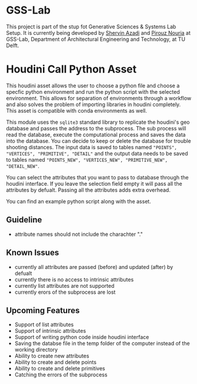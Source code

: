 # GSS-Lab

This project is part of the stup fot Generative Sciences & Systems Lab Setup. It is currently being developed by [Shervin Azadi](https://github.com/shervinazadi) and [Pirouz Nouria](https://github.com/Pirouz-Nourian) at GSS-Lab, Department of Architectural Engineering and Technology, at TU Delft.

# Houdini Call Python Asset

This houdini asset allows the user to choose a python file and choose a specfic python environment and run the python script with the selected environment. This allows for separation of environments through a workflow and also solves the problem of importing libraries in houdini completely. This asset is compatible with conda environments as well.

This module uses the `sqlite3` standard library to replicate the houdini's geo database and passes the address to the subprocess. The sub process will read the database, execute the computational process and saves the data into the database. You can decide to keep or delete the database for trouble shooting distances. The input data is saved to tables named `"POINTS", "VERTICES", "PRIMITIVE", "DETAIL"` and the output data needs to be saved to tables named `"POINTS_NEW", "VERTICES_NEW", "PRIMITIVE_NEW", "DETAIL_NEW"`.

You can select the attributes that you want to pass to database through the houdini interface. If you leave the selection field empty it will pass all the attributes by defualt. Passing all the attributes adds extra overhead.

You can find an example python script along with the asset.

## Guideline

- attribute names should not include the charachter "\."

## Known Issues

- currently all attributes are passed (before) and updated (after) by defualt
- currently there is no access to intrinsic attributes
- currently list attributes are not supported
- currently erors of the subprocess are lost

## Upcoming Features

- Support of list attributes
- Support of intrinsic attributes
- Support of writing python code inside houdini interface
- Saving the databse file in the temp folder of the computer instead of the working directory
- Ability to create new attributes
- Ability to create and delete points
- Ability to create and delete primitives
- Catching the errors of the subprocess
